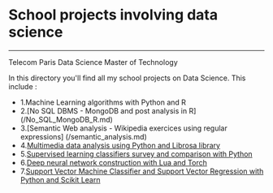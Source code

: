 # School projects involving data science
-----------------
Telecom Paris Data Science Master of Technology

In this directory you'll find all my school projects on Data Science. This include :
- 1.Machine Learning algorithms with Python and R
- 2.[No SQL DBMS - MongoDB and post analysis in R] (/No_SQL_MongoDB_R.md) 
- 3.[Semantic Web analysis - Wikipedia exercices using regular expressions] (/semantic_analysis.md) 
- 4.[Multimedia data analysis using Python and Librosa library](TP_Donnees_multimedia.ipynb)
- 5.[Supervised learning classifiers survey and comparison with Python](/TP_evaluationclassif_MMF.ipynb)
- 6.[Deep neural network construction with Lua and Torch](/train_mnist.lua)
- 7.[Support Vector Machine Classifier and Support Vector Regression with Python and Scikit Learn](/TP_SVM_MMF.ipynb)
